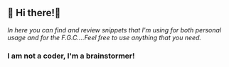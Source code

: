  ## 👋 Hi there!👋 ##
*In here you can find and review snippets that I'm using for both personal usage and for the F.G.C....Feel free to use anything that you need.*



 ### I am not a coder, I'm a brainstormer!
